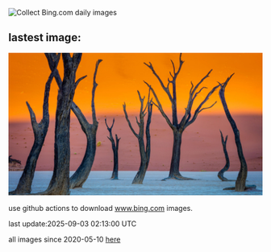 ![Collect Bing.com daily images](https://github.com/counter2015/bing-daily-images/workflows/Collect%20Bing.com%20daily%20images/badge.svg)
## lastest image:
![](images/img.jpg)

use github actions to download www.bing.com images.

last update:2025-09-03 02:13:00 UTC

all images since 2020-05-10 [here](https://github.com/counter2015/bing-daily-images/tree/master/images) 
